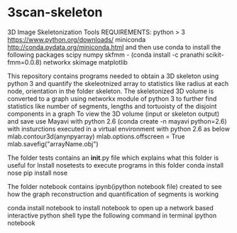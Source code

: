 # 3scan-skeleton
3D Image Skeletonization Tools
REQUIREMENTS:
python > 3 https://www.python.org/downloads/
miniconda http://conda.pydata.org/miniconda.html
and then use conda to install the following packages
scipy
numpy
skfmm - (conda install -c pranathi scikit-fmm=0.0.8)
networkx
skimage
matplotlib

This repository contains programs needed to obtain
a 3D skeleton using python 3 and quantify the 
skeleotnized array to statistics like radius at each 
node, orientation in the folder skeleton.
The skeletonized 3D volume is converted to a graph 
using networkx module of python 3 
to further  find statistics like
number of segments, lengths and tortuoisty of the
disjoint components in a graph
To view the 3D volume (input or skeleton output) and save
use Mayavi with python 2.6 (conda create -n mayavi python=2.6)
with insturctions executed in a virtual environment with python 2.6 as below  
mlab.contour3d(anynpyarray)
mlab.options.offscreen = True
mlab.savefig("arrayName.obj")


The folder tests contains an __init__.py file which explains what this
folder is useful for
Install nosetests to execute programs in this folder
conda install nose
pip install nose

The folder notebook contains ipynb(ipython notebook file)
created to see how the graph reconstruction and quantification
of segments is working

conda install notebook
to install notebook
to open up a network based interactive python shell type the following 
command in terminal
ipython notebook
